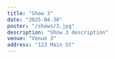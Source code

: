 ```yaml
---
title: "Show 3"
date: "2025-04-30"
poster: "/shows/3.jpg"
description: "Show 3 description"
venue: "Venue 3"
address: "123 Main St"
---
```


